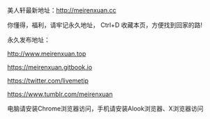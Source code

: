 美人轩最新地址：http://meirenxuan.cc

你懂得，福利，请牢记永久地址， Ctrl+D 收藏本页，方便找到回家的路!

永久发布地址：

http://www.meirenxuan.top

https://meirenxuan.gitbook.io

https://twitter.com/livemetip

https://www.tumblr.com/meirenxuan

电脑请安装Chrome浏览器访问，手机请安装Alook浏览器、X浏览器访问
